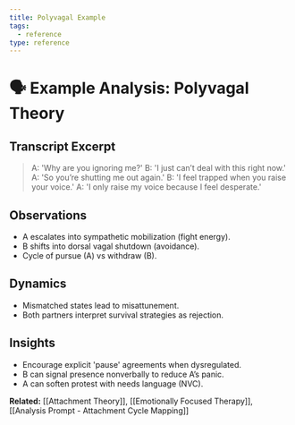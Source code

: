 ```yaml
---
title: Polyvagal Example
tags:
  - reference
type: reference
---
```


<!-- @format -->

# 🗣 Example Analysis: Polyvagal Theory

## Transcript Excerpt

> A: 'Why are you ignoring me?'
> B: 'I just can’t deal with this right now.'
> A: 'So you’re shutting me out again.'
> B: 'I feel trapped when you raise your voice.'
> A: 'I only raise my voice because I feel desperate.'

## Observations

- A escalates into sympathetic mobilization (fight energy).
- B shifts into dorsal vagal shutdown (avoidance).
- Cycle of pursue (A) vs withdraw (B).

## Dynamics

- Mismatched states lead to misattunement.
- Both partners interpret survival strategies as rejection.

## Insights

- Encourage explicit 'pause' agreements when dysregulated.
- B can signal presence nonverbally to reduce A’s panic.
- A can soften protest with needs language (NVC).

**Related:** [[Attachment Theory]], [[Emotionally Focused Therapy]], [[Analysis Prompt - Attachment Cycle Mapping]]
